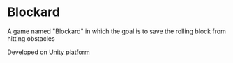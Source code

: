 # Blockard
A game named "Blockard" in which the goal is to save the rolling block from hitting obstacles

Developed on [Unity platform](https://unity.com/)
